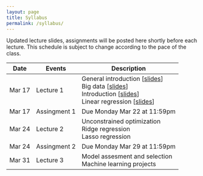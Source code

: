 ```yaml
---
layout: page
title: Syllabus
permalink: /syllabus/
---
```


Updated lecture slides, assignments will be posted here shortly before each lecture. This schedule is subject to change according to the pace of the class.

| Date        | Events      | Description |
| ----------- | ----------- | ----------- |
| Mar 17 | Lecture 1       |  General introduction [[slides]({{site.url}}/assets/Introduction_au_machine_learning.pptx)] <br/> Big data [[slides]({{site.url}}/assets/BIG_Data.pptx)] <br/>Introduction [[slides]({{site.url}}/assets/Introduction.pdf)] <br/> Linear regression [[slides]({{site.url}}/assets/Linear_regression.pdf)] |
| Mar 17 | Assingment 1      |  Due Monday Mar 22 at 11:59pm|
| Mar 24 | Lecture 2       |  Unconstrained optimization <br/> Ridge regression <br/> Lasso regression|
| Mar 24 | Assingment 2      |  Due Monday Mar 29 at 11:59pm|
| Mar 31 | Lecture 3       |  Model assesment and selection <br/> Machine learning projects|

